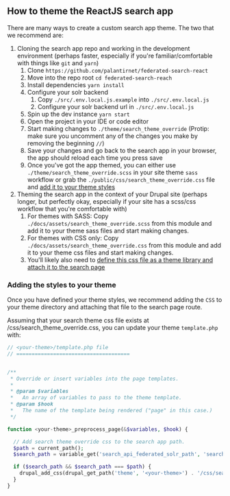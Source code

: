 ## How to theme the ReactJS search app

There are many ways to create a custom search app theme.  The two that we recommend are:
1. Cloning the search app repo and working in the development environment (perhaps faster, especially if you're familiar/comfortable with things like `git` and `yarn`)
    1. Clone `https://github.com/palantirnet/federated-search-react`
    1. Move into the repo root `cd federated-search-reach`
    1. Install dependencies `yarn install`
    1. Configure your solr backend
        1. Copy `./src/.env.local.js.example` into `./src/.env.local.js`
        1. Configure your solr backend url in `./src/.env.local.js`
    1. Spin up the dev instance `yarn start`
    1. Open the project in your IDE or code editor
    1. Start making changes to `./theme/search_theme_override` (Protip: make sure you uncomment any of the changes you make by removing the beginning `//`)
    1. Save your changes and go back to the search app in your browser, the app should reload each time you press save
    1. Once you've got the app themed, you can either use `./theme/search_theme_override.scss` in your site theme `sass` workflow or grab the `./public/css/search_theme_override.css` file and [add it to your theme styles](#adding-the-styles-to-your-theme)
1. Theming the search app in the context of your Drupal site (perhaps longer, but perfectly okay, especially if your site has a scss/css workflow that you're comfortable with)
    1. For themes with SASS: Copy `./docs/assets/search_theme_override.scss` from this module and add it to your theme sass files and start making changes.
    1. For themes with CSS only: Copy `./docs/assets/search_theme_override.css` from this module and add it to your theme css files and start making changes.
    1. You'll likely also need to [define this css file as a theme library and attach it to the search page](#adding-the-styles-to-your-theme)  

### Adding the styles to your theme
Once you have defined your theme styles, we recommend adding the `CSS` to your theme directory and attaching that file to the search page route. 

Assuming that your search theme css file exists at <your-theme>/css/search_theme_override.css, you can update your theme `template.php` with:

```php
// <your-theme>/template.php file
// =====================================


/**
 * Override or insert variables into the page templates.
 *
 * @param $variables
 *   An array of variables to pass to the theme template.
 * @param $hook
 *   The name of the template being rendered ("page" in this case.)
 */

function <your-theme>_preprocess_page(&$variables, $hook) {

  // Add search theme override css to the search app path.
  $path = current_path();
  $search_path = variable_get('search_api_federated_solr_path', 'search-app');

  if ($search_path && $search_path === $path) {
    drupal_add_css(drupal_get_path('theme', '<your-theme>') . '/css/search_theme_override.css', array('group' => CSS_THEME));
  }
}
```
